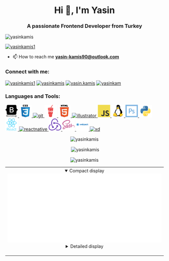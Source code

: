 <h1 align="center">Hi 👋, I'm Yasin</h1>
<h3 align="center">A passionate Frontend Developer from Turkey</h3>
<p align="left"> <img src="https://komarev.com/ghpvc/?username=yasinkamis&label=Profile%20views&color=0e75b6&style=flat" alt="yasinkamis" /> </p>

<p align="left"> <a href="https://twitter.com/yasinkamis1" target="blank"><img src="https://img.shields.io/twitter/follow/yasinkamis1?logo=twitter&style=for-the-badge" alt="yasinkamis1" /></a> </p>

- 📫 How to reach me **yasin-kamis90@outlook.com**

<h3 align="left">Connect with me:</h3>
<p align="left">
<a href="https://twitter.com/yasinkamis1" target="blank"><img align="center" src="https://raw.githubusercontent.com/rahuldkjain/github-profile-readme-generator/master/src/images/icons/Social/twitter.svg" alt="yasinkamis1" height="30" width="40" /></a>
<a href="https://linkedin.com/in/yasinkamis" target="blank"><img align="center" src="https://raw.githubusercontent.com/rahuldkjain/github-profile-readme-generator/master/src/images/icons/Social/linked-in-alt.svg" alt="yasinkamis" height="30" width="40" /></a>
<a href="https://instagram.com/yasin.kamis" target="blank"><img align="center" src="https://raw.githubusercontent.com/rahuldkjain/github-profile-readme-generator/master/src/images/icons/Social/instagram.svg" alt="yasin.kamis" height="30" width="40" /></a>
<a href="https://www.behance.net/yasinkam" target="blank"><img align="center" src="https://raw.githubusercontent.com/rahuldkjain/github-profile-readme-generator/master/src/images/icons/Social/behance.svg" alt="yasinkam" height="30" width="40" /></a>
</p>

<h3 align="left">Languages and Tools:</h3>
<p align="left"> <a href="https://getbootstrap.com" target="_blank" rel="noreferrer"> <img src="https://raw.githubusercontent.com/devicons/devicon/master/icons/bootstrap/bootstrap-plain-wordmark.svg" alt="bootstrap" width="40" height="40"/> </a> <a href="https://www.w3schools.com/css/" target="_blank" rel="noreferrer"> <img src="https://raw.githubusercontent.com/devicons/devicon/master/icons/css3/css3-original-wordmark.svg" alt="css3" width="40" height="40"/> </a> <a href="https://git-scm.com/" target="_blank" rel="noreferrer"> <img src="https://www.vectorlogo.zone/logos/git-scm/git-scm-icon.svg" alt="git" width="40" height="40"/> </a> <a href="https://gulpjs.com" target="_blank" rel="noreferrer"> <img src="https://raw.githubusercontent.com/devicons/devicon/master/icons/gulp/gulp-plain.svg" alt="gulp" width="40" height="40"/> </a> <a href="https://www.w3.org/html/" target="_blank" rel="noreferrer"> <img src="https://raw.githubusercontent.com/devicons/devicon/master/icons/html5/html5-original-wordmark.svg" alt="html5" width="40" height="40"/> </a> <a href="https://www.adobe.com/in/products/illustrator.html" target="_blank" rel="noreferrer"> <img src="https://www.vectorlogo.zone/logos/adobe_illustrator/adobe_illustrator-icon.svg" alt="illustrator" width="40" height="40"/> </a> <a href="https://developer.mozilla.org/en-US/docs/Web/JavaScript" target="_blank" rel="noreferrer"> <img src="https://raw.githubusercontent.com/devicons/devicon/master/icons/javascript/javascript-original.svg" alt="javascript" width="40" height="40"/> </a> <a href="https://www.linux.org/" target="_blank" rel="noreferrer"> <img src="https://raw.githubusercontent.com/devicons/devicon/master/icons/linux/linux-original.svg" alt="linux" width="40" height="40"/> </a> <a href="https://www.photoshop.com/en" target="_blank" rel="noreferrer"> <img src="https://raw.githubusercontent.com/devicons/devicon/master/icons/photoshop/photoshop-line.svg" alt="photoshop" width="40" height="40"/> </a> <a href="https://www.python.org" target="_blank" rel="noreferrer"> <img src="https://raw.githubusercontent.com/devicons/devicon/master/icons/python/python-original.svg" alt="python" width="40" height="40"/> </a> <a href="https://reactjs.org/" target="_blank" rel="noreferrer"> <img src="https://raw.githubusercontent.com/devicons/devicon/master/icons/react/react-original-wordmark.svg" alt="react" width="40" height="40"/> </a> <a href="https://reactnative.dev/" target="_blank" rel="noreferrer"> <img src="https://reactnative.dev/img/header_logo.svg" alt="reactnative" width="40" height="40"/> </a> <a href="https://redux.js.org" target="_blank" rel="noreferrer"> <img src="https://raw.githubusercontent.com/devicons/devicon/master/icons/redux/redux-original.svg" alt="redux" width="40" height="40"/> </a> <a href="https://sass-lang.com" target="_blank" rel="noreferrer"> <img src="https://raw.githubusercontent.com/devicons/devicon/master/icons/sass/sass-original.svg" alt="sass" width="40" height="40"/> </a> <a href="https://webpack.js.org" target="_blank" rel="noreferrer"> <img src="https://raw.githubusercontent.com/devicons/devicon/d00d0969292a6569d45b06d3f350f463a0107b0d/icons/webpack/webpack-original-wordmark.svg" alt="webpack" width="40" height="40"/> </a> <a href="https://www.adobe.com/products/xd.html" target="_blank" rel="noreferrer"> <img src="https://cdn.worldvectorlogo.com/logos/adobe-xd.svg" alt="xd" width="40" height="40"/> </a> </p>

<p align="center"><img align="center" width="50%" src="https://github-readme-stats.vercel.app/api/top-langs?username=yasinkamis&show_icons=true&locale=en&layout=compact" alt="yasinkamis" /></p>
 
<p align="center">&nbsp;<img align="center" width="50%" src="https://github-readme-stats.vercel.app/api?username=yasinkamis&show_icons=true&locale=en" alt="yasinkamis" /></p>

<p align="center"><img align="center" width="50%" src="https://github-readme-streak-stats.herokuapp.com/?user=yasinkamis&" alt="yasinkamis" /></p>
<table>
  <td align="center">
    <details open><summary>Compact display</summary>
      <img src="https://github.com/lowlighter/lowlighter/blob/master/metrics.plugin.achievements.compact.svg">
    </details>
    <details><summary>Detailed display</summary>
      <img src="https://github.com/lowlighter/lowlighter/blob/master/metrics.plugin.achievements.svg">
    </details>
    <img width="900" height="1" alt="">
  </td>
</table>



